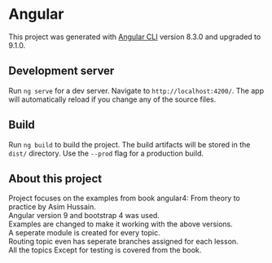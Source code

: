 # Angular

This project was generated with [Angular CLI](https://github.com/angular/angular-cli) version 8.3.0 and upgraded to 9.1.0.

## Development server

Run `ng serve` for a dev server. Navigate to `http://localhost:4200/`. The app will automatically reload if you change any of the source files.

## Build

Run `ng build` to build the project. The build artifacts will be stored in the `dist/` directory. Use the `--prod` flag for a production build.

## About this project

Project focuses on the examples from book angular4: From theory to practice by Asim Hussain.<br/>
Angular version 9 and bootstrap 4 was used.<br/>
Examples are changed to make it working with the above versions.<br/>
A seperate module is created for every topic.<br/>
Routing topic even has seperate branches assigned for each lesson.<br/> 
All the topics Except for testing is covered from the book.<br/>
